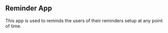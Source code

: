 
## Reminder App

This app is used to reminds the users of their reminders setup at any point of time.
